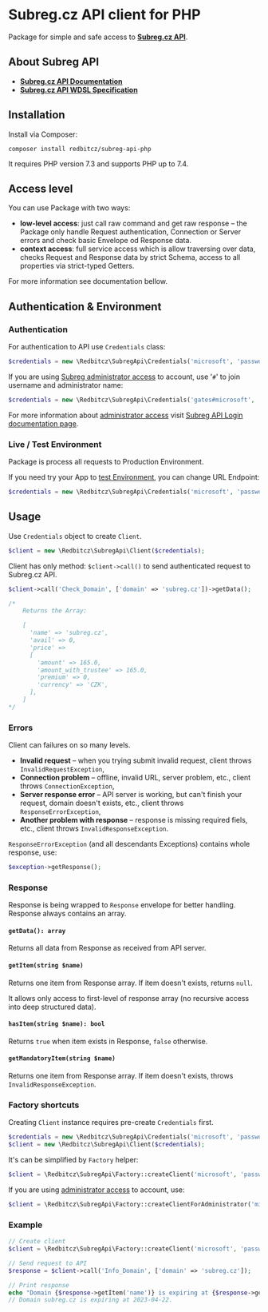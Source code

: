# Subreg.cz API client for PHP

Package for simple and safe access to [**Subreg.cz API**](https://subreg.cz/manual/).

## About Subreg API
- [**Subreg.cz API Documentation**](https://subreg.cz/manual/)
- [**Subreg.cz API WDSL Specification**](https://subreg.cz/wsdl)

## Installation

Install via Composer:

```shell
composer install redbitcz/subreg-api-php
```

It requires PHP version 7.3 and supports PHP up to 7.4.

## Access level

You can use Package with two ways:
- **low-level access**: just call raw command and get raw response – the Package only handle Request authentication,
    Connection or Server errors and check basic Envelope od Response data. 
- **context access**: full service access which is allow traversing over data, checks Request and Response data by
    strict Schema, access to all properties via strict-typed Getters.

For more information see documentation bellow.

## Authentication & Environment
### Authentication

For authentication to API use `Credentials` class:

```php
$credentials = new \Redbitcz\SubregApi\Credentials('microsoft', 'password');
```

If you are using [Subreg administrator access](https://subreg.cz/en/settings/admins/) to account, use '`#`' to join
 username and administrator name:

```php
$credentials = new \Redbitcz\SubregApi\Credentials('gates#microsoft', 'password');
``` 

For more information about [administrator access](https://subreg.cz/en/settings/admins/) visit
[Subreg API Login documentation page](https://subreg.cz/manual/?cmd=Login).

### Live / Test Environment

Package is process all requests to Production Environment.

If you need try your App to [test Environment](https://subreg.cz/manual/?cmd=Main), you can change URL Endpoint:

```php
$credentials = new \Redbitcz\SubregApi\Credentials('microsoft', 'password', 'https://ote-soap.subreg.cz/cmd.php');
```  

## Usage

Use `Credentials` object to create `Client`.

```php
$client = new \Redbitcz\SubregApi\Client($credentials);
```  

Client has only method: `$client->call()` to send authenticated request to Subreg.cz API.

```php
$client->call('Check_Domain', ['domain' => 'subreg.cz'])->getData();

/*
    Returns the Array:

    [
      'name' => 'subreg.cz',
      'avail' => 0,
      'price' => 
      [
        'amount' => 165.0,
        'amount_with_trustee' => 165.0,
        'premium' => 0,
        'currency' => 'CZK',
      ],
    ]
*/
```

### Errors

Client can failures on so many levels. 

- **Invalid request** – when you trying submit invalid request, client throws `InvalidRequestException`,
- **Connection problem** – offline, invalid URL, server problem, etc., client throws `ConnectionException`,
- **Server response error** – API server is working, but can't finish your request, domain doesn't exists, etc., client
    throws `ResponseErrorException`,    
- **Another problem with response** – response is missing required fiels, etc., client throws `InvalidResponseException`.

`ResponseErrorException` (and all descendants Exceptions) contains whole response, use:
```php
$exception->getResponse();
```

### Response

Response is being wrapped to `Response` envelope for better handling. Response always contains an array.

#### `getData(): array`

Returns all data from Response as received from API server.

#### `getItem(string $name)`

Returns one item from Response array. If item doesn't exists, returns `null`.

It allows only access to first-level of response array (no recursive access into deep structured data).

#### `hasItem(string $name): bool`

Returns `true` when item exists in Response, `false` otherwise.

#### `getMandatoryItem(string $name)`

Returns one item from Response array. If item doesn't exists, throws `InvalidResponseException`.

### Factory shortcuts

Creating `Client` instance requires pre-create `Credentials` first.

```php
$credentials = new \Redbitcz\SubregApi\Credentials('microsoft', 'password');
$client = new \Redbitcz\SubregApi\Client($credentials);
```

It's can be simplified by `Factory` helper:

```php
$client = \Redbitcz\SubregApi\Factory::createClient('microsoft', 'password');
```

If you are using [administrator access](https://subreg.cz/en/settings/admins/) to account, use:

```php
$client = \Redbitcz\SubregApi\Factory::createClientForAdministrator('microsoft', 'gates', 'password');
```

### Example
```php
// Create client
$client = \Redbitcz\SubregApi\Factory::createClient('microsoft', 'password');

// Send request to API
$response = $client->call('Info_Domain', ['domain' => 'subreg.cz']);

// Print response
echo "Domain {$response->getItem('name')} is expiring at {$response->getItem('exDate')}.";
// Domain subreg.cz is expiring at 2023-04-22.
```
